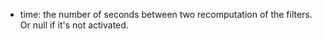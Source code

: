 * time: the number of seconds between two recomputation of the filters. Or null if it's not activated.